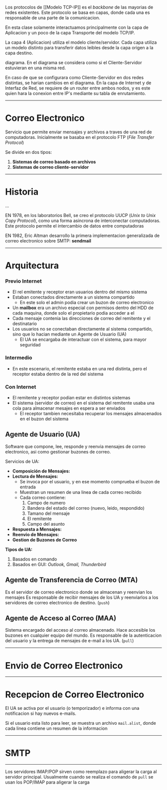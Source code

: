
Los protocolos de [[Modelo TCP-IP]]  es el *backbone* de las mayorias de redes existentes.
Este protocolo se basa en capas, donde cada una es responsable de una parte de la comunicacion.

En esta clase solamente interactuamos principalmente con la capa de Aplicacion y un poco de la capa Transporte del modelo TCP/IP.

La capa 4 (Aplicacion) utiliza el modelo cliente/servidor. Cada capa utiliza un modelo distinto para transferir datos leibles desde la capa origen a la capa destino.

diagrama. En el diagrama se considera como si el Cliente-Servidor estuvieran en una misma red.

En caso de que se configurara como Cliente-Servidor en dos redes distintas, se harian cambios en el diagrama. En la capa de Internet y de Interfaz de Red, se requiere de un router entre ambos nodos, y es este quien hara la conexion entre IP's mediante su tabla de enrutamiento.

___

# Correo Electronico

Servicio que permite enviar mensajes y archivos a traves de una red de computadoras. Inicialmente se basaba en el protocolo FTP (*File Transfer Protocol*)

Se divide en dos tipos:
1. **Sistemas de correo basado en archivos**
2. **Sistemas de correo cliente-servidor**

___

# Historia

...

EN 1978, en los laboratorios Bell, se creo el protocolo UUCP (*Unix to Unix Copy Protocol*), como una forma asincrona de interconectar computadoras. Este protocolo permite el intercambio de datos entre computadoras

EN 1982, Eric Altman desarrollo la primera implementacion generalizada de correo electronico sobre SMTP: **sendmail**

___

# Arquitectura

### Previo Internet
- El rel emitente y receptor eran usuarios dentro del mismo sistema
- Estaban conectados directamente a un sistema compartido
	- En este solo el admin podia crear un buzon de correo electronico
- Un **mailbox** era un archivo especial con permisos dentro del HDD de cada maquina, donde solo el propietario podia acceder a el
- Cada mensaje contenia las direcciones de correo del remitente y el destinatario
- Los usuarios no se conectaban directamente al sistema compartido, sino que lo hacian mediante un Agente de Usuario (UA)
	- El UA se encargaba de interactuar con el sistema, para mayor seguridad

### Intermedio
- En este escenario, el remitente estaba en una red distinta, pero el receptor estaba dentro de la red del sistema

### Con Internet
- El remitente y receptor podian estar en distintos sistemas
- El sistema (servidor de correo) en el sistema del remitente usaba una cola para almacenar mesajes en espera a ser enviados
	- El receptor tambien necesitaba recuperar los mensajes almacenados en el buzon del sistema


## Agente de Usuario (UA)

Software que compone, lee, responde y reenvia mensajes de correo electronico, asi como gestionar buzones de correo.

Servicios de UA:
- **Composición de Mensajes:**
- **Lectura de Mensajes:**
	- Se invoca por el usuario, y en ese momento comprueba el buzon de entrada
	- Muestran un resumen de una linea de cada correo recibido
	- Cada correo contiene:
		1. Campo de numero
		2. Bandera del estado del correo (nuevo, leido, respondido)
		3. Tamano del mensaje
		4. El remitente
		5. Campo del asunto
- **Respuesta a Mensajes:**
- **Reenvio de Mensajes:**
- **Gestion de Buzones de Correo**

**Tipos de UA:**
1. Basados en comando
2. Basados en GUI: *Outlook, Gmail, Thunderbird*

## Agente de Transferencia de Correo (MTA)

Es el servidor de correo electronico donde se almacenan y reenvian los mensajes
Es responsable de recibir mensajes de los UA y reenviarlos a los servidores de correo electronico de destino. (`push`)

## Agente de Acceso al Correo (MAA)

Sistema encargado del acceso al correo almacenado. Hace accesible los buzones en cualquier equipo del mundo. 
Es responsable de la autenticacion del usuario y la entrega de mensajes de e-mail a los UA. (`pull`)

___

# Envio de Correo Electronico


___

# Recepcion de Correo Electronico

El UA se activa por el usuario (o temporizador) e informa con una notificacion si hay nuevos e-mails.

Si el usuario esta listo para leer, se muestra un archivo `mail.alist`, donde cada linea contiene un resumen de la informacion

___

# SMTP



___

Los servidores IMAP/POP sirven como reemplazo para aligerar la carga al servidor principal.
Usualmente cuando se realiza el comando de `pull` se usan los POP/IMAP para aligerar la carga